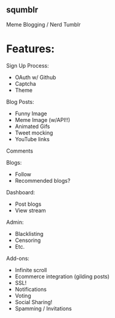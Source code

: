 squmblr
-------

Meme Blogging / Nerd Tumblr

Features:
=========

Sign Up Process:

  * OAuth w/ Github
  * Captcha
  * Theme

Blog Posts:

  * Funny Image
  * Meme Image (w/API!!)
  * Animated Gifs
  * Tweet mocking
  * YouTube links

Comments

Blogs:

  * Follow
  * Recommended blogs?

Dashboard:

  * Post blogs
  * View stream

Admin:

  * Blacklisting
  * Censoring
  * Etc.

Add-ons:

  * Infinite scroll
  * Ecommerce integration (gilding posts)
  * SSL!
  * Notifications
  * Voting
  * Social Sharing!
  * Spamming / Invitations
